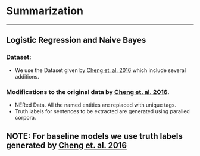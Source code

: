 # Summarization
---
## Logistic Regression and Naive Bayes

### <a href='https://docs.google.com/uc?id=0B0Obe9L1qtsnSXZEd0JCenIyejg&export=download'>Dataset</a>:
* We use the Dataset given by <a href='https://aclweb.org/anthology/P16-1046'>Cheng et. al. 2016</a> which include several additions. 

### **Modifications to the original data by <a href='https://aclweb.org/anthology/P16-1046'>Cheng et. al. 2016</a>.**
* NERed Data. All the named entities are replaced with unique tags.
* Truth labels for sentences to be extracted are generated using paralled corpora.

**NOTE: For baseline models we use truth labels generated by <a href='https://aclweb.org/anthology/P16-1046'>Cheng et. al. 2016</a>**
---
